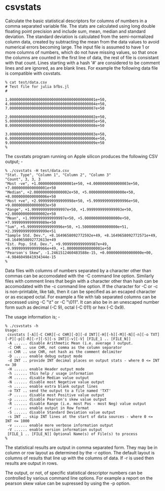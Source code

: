 # csvstats
Calculate the basic statistical descriptors for columns of numbers in a comma separated variable file. The stats are calculated using long double floating point precision and include sum, mean, median and standard deviation. The standard deviation is calculated from the semi-normalized column data, created by subtracting the mean from the data values to avoid numerical errors becoming large. The input file is assumed to have 1 or more columns of numbers, which do not have missing values, so that once the columns are counted in the first line of data, the rest of file is consistant with that count. Lines starting with a hash '#' are considered to be comment lines and are ignored, as are blank lines. For example the following data file is compatible with csvstats.
```
% cat test/data.csv
# Test file for julia bfbs.jl
#

1.000000000000000000000000000000000000001e+50, 4.000000000000000000000000000000000000004e+50, 7.000000000000000000000000000000000000007e+50

2.000000000000000000000000000000000000002e+50, 5.000000000000000000000000000000000000005e+50, 8.000000000000000000000000000000000000008e+50

3.000000000000000000000000000000000000003e+50, 6.000000000000000000000000000000000000006e+50, 9.000000000000000000000000000000000000009e+50
%
```
The csvstats program running on Apple silicon produces the following CSV output; -
```
% ./csvstats -H test/data.csv
"Stat. Type", "Column 1", "Column 2", "Column 3"
"Count", 3, 3, 3
"Most -ve", +1.0000000000000001e+50, +4.0000000000000003e+50, +7.0000000000000001e+50
"Median", +2.0000000000000002e+50, +5.0000000000000000e+50, +8.0000000000000006e+50
"Most +ve", +2.9999999999999998e+50, +5.9999999999999996e+50, +9.0000000000000003e+50
"Range", +1.9999999999999997e+50, +1.9999999999999993e+50, +2.0000000000000002e+50
"Mean", +1.9999999999999997e+50, +5.0000000000000000e+50, +7.9999999999999989e+50
"Sum", +5.9999999999999996e+50, +1.5000000000000000e+51, +2.3999999999999999e+51
"Sample Std. Dev.", +8.1649658092772592e+49, +8.1649658092772571e+49, +8.1649658092772613e+49
"Est. Pop. Std. Dev.", +9.9999999999999987e+49, +9.9999999999999966e+49, +1.0000000000000001e+50
"Pearson's Skew", -1.2461512460483588e-15, +0.0000000000000000e+00, -4.9846049841934344e-15
%
```

Data files with columns of numbers separated by a character other than commas can be accomodated with the  -C  command line option. Similarly files with comment lines that begin with a character other than hash can be accomodated with the  -c  command line option. If the character for -C or -c is non-printable, like tab, then it can be specified as an escaped character or as escaped octal. For example a file with tab separated columns can be processed using -C "\t" or -C "\011".
It can also be in an unescaped number form such as decimal (-C 9), octal (-C 011) or hex (-C 0x9).

The usage information is; -
```
% ./csvstats -h
Usage:
 csvstats [-A][-C CHR][-c CHR][-D][-d INT][-H][-h][-M][-N][-n][-o TXT][-P][-p][-R][-r][-S][-s INT][-v][-V] [FILE_1 .. [FILE_N]]
 -A ...... disable Arithmetic Mean (i.e. average ) output.
 -C CHR .. use CHR, not comma as the column separator
 -c CHR .. use CHR, not hash as the comment delimiter
 -D ...... enable debug output mode
 -d INT .. provide INT decimal places on output stats - where 0 <= INT <= 30
 -H ...... enable Header output mode
 -h ...... this help / usage information
 -M ...... disable Median value output
 -N ...... disable most Negetive value output
 -n ...... enable extra blank output lines
 -o TXT .. send the output to a file named 'TXT'
 -P ...... disable most Positive value output
 -p ...... disable Pearson's skew value output
 -R ...... disable Range (i.e. most Pos - most Neg) value output
 -r ...... enable output in Row format
 -S ...... disable Standard Deviation value output
 -s INT .. skip INT lines at the start of data sources - where 0 <= INT <= 1000
 -v ...... enable more verbose information output
 -V ...... enable version information output
 [FILE_1 .. [FILE_N]] Optional Name(s) of File(s) to process
%
```
The statistical results are output in comma separated form. They may be in column or row layout as determined by the  -r  option. The default layout is columns of results that line up with the columns of data. If  -r  is used then results are output in rows.

The output, or not, of specific statistical descriptor numbers can be controlled by various command line options. For example a report on the pearson skew value can be supressed by using the  -p  option. 